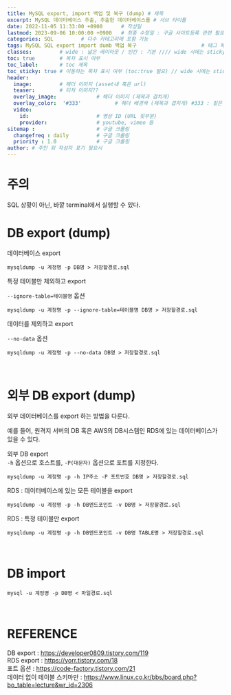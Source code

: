 ```yaml
---
title: MySQL export, import 백업 및 복구 (dump) # 제목
excerpt: MySQL 데이터베이스 추출, 추출한 데이터베이스를 # 서브 타이틀
date: 2022-11-05 11:33:00 +0900      # 작성일
lastmod: 2023-09-06 10:00:00 +0900   # 최종 수정일 : 구글 사이트등록 관련 필요
categories: SQL         # 다수 카테고리에 포함 가능
tags: MySQL SQL export import dumb 백업 복구                     # 태그 복수개 가능
classes:         # wide : 넓은 레이아웃 / 빈칸 : 기본 //// wide 시에는 sticky toc 불가
toc: true        # 목차 표시 여부
toc_label:       # toc 제목
toc_sticky: true # 이동하는 목차 표시 여부 (toc:true 필요) // wide 시에는 sticky toc 불가
header: 
  image:         # 헤더 이미지 (asset내 혹은 url)
  teaser:        # 티저 이미지??
  overlay_image:             # 헤더 이미지 (제목과 겹치게)
  overlay_color:  '#333'           # 헤더 배경색 (제목과 겹치게) #333 : 짙은 회색
  video:
    id:                      # 영상 ID (URL 뒷부분)
    provider:                # youtube, vimeo 등
sitemap :                    # 구글 크롤링
  changefreq : daily         # 구글 크롤링
  priority : 1.0             # 구글 크롤링
author: # 주인 외 작성자 표기 필요시
---
```

<!--postNo: 20221105_001-->

# 주의
SQL 상황이 아닌, 바깥 terminal에서 실행할 수 있다.


# DB export (dump)

데이터베이스 export
```terminal
mysqldump -u 계정명 -p DB명 > 저장할경로.sql
```

특정 테이블만 제외하고 export

`--ignore-table=테이블명` 옵션

```terminal
mysqldump -u 계정명 -p --ignore-table=테이블명 DB명 > 저장할경로.sql
```

데이터를 제외하고 export

`--no-data` 옵션

```terminal
mysqldump -u 계정명 -p --no-data DB명 > 저장할경로.sql
```


<br>

# 외부 DB export (dump)

외부 데이터베이스를 export 하는 방법을 다룬다.  

예를 들어, 원격지 서버의 DB 혹은 AWS의 DB시스템인 RDS에 있는 데이터베이스가 있을 수 있다.    

외부 DB export  
`-h` 옵션으로 호스트를, `-P(대문자)` 옵션으로 포트를 지정한다.  

```terminal
mysqldump -u 계정명 -p -h IP주소 -P 포트번호 DB명 > 저장할경로.sql
```


RDS : 데이터베이스에 있는 모든 테이블을 export  

```terminal
mysqldump -u 계정명 -p -h DB엔드포인트 -v DB명 > 저장할경로.sql
```

RDS : 특정 테이블만 export  

```terminal
mysqldump -u 계정명 -p -h DB엔드포인트 -v DB명 TABLE명 > 저장할경로.sql
```

<br>

# DB import

```terminal
mysql -u 계정명 -p DB명 < 파일경로.sql
```

<br>

# REFERENCE

DB export : https://developer0809.tistory.com/119   
RDS export : https://yorr.tistory.com/18  
포트 옵션 : https://code-factory.tistory.com/21  
데이터 없이 테이블 스키마만 : https://www.linux.co.kr/bbs/board.php?bo_table=lecture&wr_id=2306  
